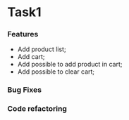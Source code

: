 # Task1

### Features
* Add product list;
* Add cart;
* Add possible to add product in cart;
* Add possible to clear cart;

### Bug Fixes

### Code refactoring
